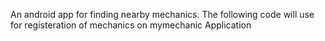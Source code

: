 An android app for finding nearby mechanics.
The following code will use for registeration of mechanics on mymechanic Application
